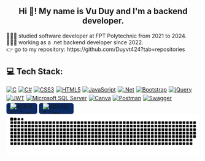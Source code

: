 <h2 align="center">Hi 👋! My name is Vu Duy and I'm a backend developer.</h2>
<p align="left">👨🏼‍🎓  studied software developer at FPT Polytechnic from 2021 to 2024.<br>👨🏼‍💻 working as a .net backend  developer since 2022.<br>👉 go to my repository: https://github.com/Duyvt424?tab=repositories</p>
<h2 align="left">💻 Tech Stack:</h2>
<div style="display: flex; flex-wrap: wrap; gap: 5px; align-items: center;">
  <a href="https://devdocs.io/c/">
    <img src="https://img.shields.io/badge/c-%2300599C.svg?style=for-the-badge&logo=c&logoColor=white" alt="C">
  </a>
  <a href="https://learn.microsoft.com/en-us/dotnet/csharp/">
    <img src="https://img.shields.io/badge/c%23-%23239120.svg?style=for-the-badge&logo=csharp&logoColor=white" alt="C#">
  </a>
  <a href="https://developer.mozilla.org/en-US/docs/Web/CSS">
    <img src="https://img.shields.io/badge/css3-%231572B6.svg?style=for-the-badge&logo=css3&logoColor=white" alt="CSS3">
  </a>
  <a href="https://developer.mozilla.org/en-US/docs/Glossary/HTML5">
    <img src="https://img.shields.io/badge/html5-%23E34F26.svg?style=for-the-badge&logo=html5&logoColor=white" alt="HTML5">
  </a>
  <a href="https://developer.mozilla.org/en-US/docs/Web/JavaScript">
    <img src="https://img.shields.io/badge/javascript-%23323330.svg?style=for-the-badge&logo=javascript&logoColor=%23F7DF1E" alt="JavaScript">
  </a>
  <a href="https://learn.microsoft.com/en-us/dotnet/">
    <img src="https://img.shields.io/badge/.NET-5C2D91?style=for-the-badge&logo=.net&logoColor=white" alt=".Net">
  </a>
  <a href="https://getbootstrap.com/docs/5.3/getting-started/introduction/">
    <img src="https://img.shields.io/badge/bootstrap-%238511FA.svg?style=for-the-badge&logo=bootstrap&logoColor=white" alt="Bootstrap">
  </a>
  <a href="https://api.jquery.com/">
    <img src="https://img.shields.io/badge/jquery-%230769AD.svg?style=for-the-badge&logo=jquery&logoColor=white" alt="jQuery">
  </a>
  <a href="https://jwt.io/introduction">
    <img src="https://img.shields.io/badge/JWT-black?style=for-the-badge&logo=JSON%20web%20tokens" alt="JWT">
  </a>
  <a href="https://learn.microsoft.com/en-us/sql/?view=sql-server-ver16">
    <img src="https://img.shields.io/badge/Microsoft%20SQL%20Server-CC2927?style=for-the-badge&logo=microsoft%20sql%20server&logoColor=white" alt="Microsoft SQL Server">
  </a>
  <a href="https://www.canva.com/">
    <img src="https://img.shields.io/badge/Canva-%2300C4CC.svg?style=for-the-badge&logo=Canva&logoColor=white" alt="Canva">
  </a>
  <a href="https://www.postman.com/">
    <img src="https://img.shields.io/badge/Postman-FF6C37?style=for-the-badge&logo=postman&logoColor=white" alt="Postman">
  </a>
  <a href="https://swagger.io/">
    <img src="https://img.shields.io/badge/-Swagger-%23Clojure?style=for-the-badge&logo=swagger&logoColor=white" alt="Swagger">
  </a>
  <a href="https://learn.microsoft.com/en-us/aspnet/core/?view=aspnetcore-9.0" 
     style="display: flex; align-items: center; background-color: #0C2B62; padding: 0 10px; height: 28px; border-radius: 5px; text-decoration: none;">
      <img src="https://www.techmeet360.com/wp-content/uploads/2018/11/ASP.NET-Core-Logo.png" 
           alt="ASP.NET Core" 
           style="height: 28px; width: 60px;">
  </a>
  <a href="https://learn.microsoft.com/en-us/aspnet/mvc/" 
     style="display: flex; align-items: center; background-color: #0C2B62; padding: 0 10px; height: 28px; border-radius: 5px; text-decoration: none;">
      <img src="https://w7.pngwing.com/pngs/713/310/png-transparent-net-mvc-logo-asp-net-mvc-logo-net-framework-model-view-controller-framework-text-logo-microsoft-azure.png" 
           alt="ASP.NET Core MVC" 
           style="height: 28px; width: 70px; margin-top: 2%;">
  </a>
</div>
<picture>
  <source media="(prefers-color-scheme: dark)" srcset="https://raw.githubusercontent.com/Duyvt424/Duyvt424/output/github-snake-dark.svg" />
  <source media="(prefers-color-scheme: light)" srcset="https://raw.githubusercontent.com/Duyvt424/Duyvt424/output/github-snake.svg" />
  <img alt="github-snake" src="https://raw.githubusercontent.com/Duyvt424/Duyvt424/output/github-snake.svg" />
</picture>
